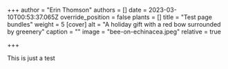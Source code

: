 +++
author = "Erin Thomson"
authors = []
date = 2023-03-10T00:53:37.065Z
override_position = false
plants = []
title = "Test page bundles"
weight = 5
[cover]
alt = "A holiday gift with a red bow surrounded by greenery"
caption = ""
image = "bee-on-echinacea.jpeg"
relative = true

+++


This is just a test